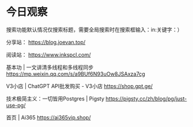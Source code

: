# 今日观察

搜索功能默认情况仅搜索标题，需要全局搜索时在搜索框输入：in:关键字：）  

分享站： https://blog.joevan.top/  

阅读站： https://www.inkspcl.com/  

基本功 | 一文讲清多线程和多线程同步  https://mp.weixin.qq.com/s/a9BUf6N93uOw8JSAxza7cg  

V3小店 | ChatGPT API批发购买 - V3小店  https://shop.gpt.ge/  

技术极简主义：一切皆用Postgres | Pigsty  https://pigsty.cc/zh/blog/pg/just-use-pg/  

首页 | Ai365  https://ai365vip.shop/    

